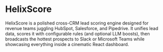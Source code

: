 # HelixScore
HelixScore is a polished cross-CRM lead scoring engine designed for revenue teams juggling HubSpot, Salesforce, and Pipedrive. It unifies lead data, scores it with configurable rules (and optional LLM boosts), then broadcasts the hottest prospects to Slack or Microsoft Teams while showcasing everything inside a cinematic React dashboard.

